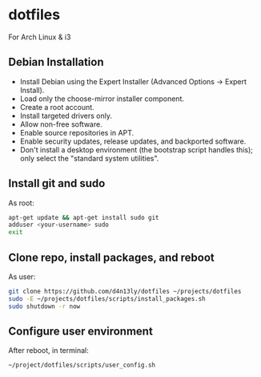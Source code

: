 # dotfiles
For Arch Linux & i3

## Debian Installation
- Install Debian using the Expert Installer (Advanced Options -> Expert Install).
- Load only the choose-mirror installer component.
- Create a root account.
- Install targeted drivers only.
- Allow non-free software.
- Enable source repositories in APT.
- Enable security updates, release updates, and backported software.
- Don't install a desktop environment (the bootstrap script handles this); only select the "standard system utilities".

## Install git and sudo
As root:
```bash
apt-get update && apt-get install sudo git
adduser <your-username> sudo
exit
```

## Clone repo, install packages, and reboot
As user:
```bash
git clone https://github.com/d4n13ly/dotfiles ~/projects/dotfiles
sudo -E ~/projects/dotfiles/scripts/install_packages.sh
sudo shutdown -r now
```

## Configure user environment
After reboot, in terminal:
```bash
~/project/dotfiles/scripts/user_config.sh
```

